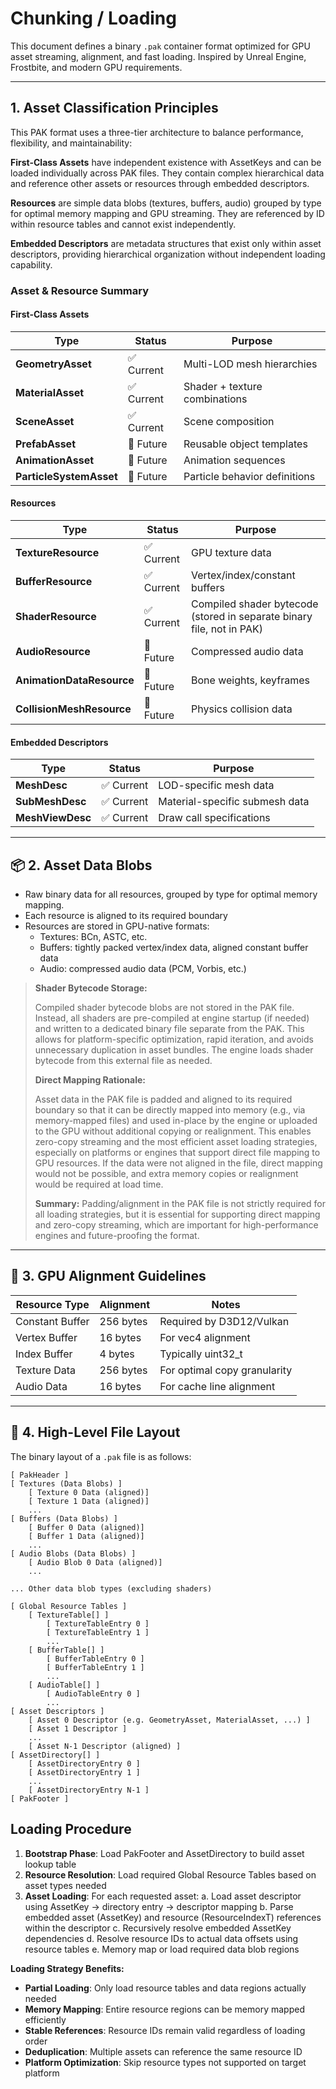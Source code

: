 # Chunking / Loading

This document defines a binary `.pak` container format optimized for GPU asset
streaming, alignment, and fast loading. Inspired by Unreal Engine, Frostbite,
and modern GPU requirements.

---

## 1. Asset Classification Principles

This PAK format uses a three-tier architecture to balance performance,
flexibility, and maintainability:

**First-Class Assets** have independent existence with AssetKeys and can be
loaded individually across PAK files. They contain complex hierarchical data and
reference other assets or resources through embedded descriptors.

**Resources** are simple data blobs (textures, buffers, audio) grouped by type
for optimal memory mapping and GPU streaming. They are referenced by ID within
resource tables and cannot exist independently.

**Embedded Descriptors** are metadata structures that exist only within asset
descriptors, providing hierarchical organization without independent loading
capability.

### Asset & Resource Summary

#### First-Class Assets

| Type | Status | Purpose |
|------|--------|---------|
| **GeometryAsset** | ✅ Current | Multi-LOD mesh hierarchies |
| **MaterialAsset** | ✅ Current | Shader + texture combinations |
| **SceneAsset** | ✅ Current | Scene composition |
| **PrefabAsset** | 🔄 Future | Reusable object templates |
| **AnimationAsset** | 🔄 Future | Animation sequences |
| **ParticleSystemAsset** | 🔄 Future | Particle behavior definitions |

#### Resources

| Type | Status | Purpose |
|------|--------|---------|
| **TextureResource** | ✅ Current | GPU texture data |
| **BufferResource** | ✅ Current | Vertex/index/constant buffers |
| **ShaderResource** | ✅ Current | Compiled shader bytecode (stored in separate binary file, not in PAK) |
| **AudioResource** | 🔄 Future | Compressed audio data |
| **AnimationDataResource** | 🔄 Future | Bone weights, keyframes |
| **CollisionMeshResource** | 🔄 Future | Physics collision data |

#### Embedded Descriptors

| Type | Status | Purpose |
|------|--------|---------|
| **MeshDesc** | ✅ Current | LOD-specific mesh data |
| **SubMeshDesc** | ✅ Current | Material-specific submesh data |
| **MeshViewDesc** | ✅ Current | Draw call specifications |

---

## 📦 2. Asset Data Blobs

- Raw binary data for all resources, grouped by type for optimal memory mapping.
- Each resource is aligned to its required boundary
- Resources are stored in GPU-native formats:
  - Textures: BCn, ASTC, etc.
  - Buffers: tightly packed vertex/index data, aligned constant buffer data
  - Audio: compressed audio data (PCM, Vorbis, etc.)

> **Shader Bytecode Storage:**
>
> Compiled shader bytecode blobs are not stored in the PAK file. Instead, all
> shaders are pre-compiled at engine startup (if needed) and written to a
> dedicated binary file separate from the PAK. This allows for platform-specific
> optimization, rapid iteration, and avoids unnecessary duplication in asset
> bundles. The engine loads shader bytecode from this external file as needed.
>
> **Direct Mapping Rationale:**
>
> Asset data in the PAK file is padded and aligned to its required boundary so
> that it can be directly mapped into memory (e.g., via memory-mapped files) and
> used in-place by the engine or uploaded to the GPU without additional copying
> or realignment. This enables zero-copy streaming and the most efficient asset
> loading strategies, especially on platforms or engines that support direct
> file mapping to GPU resources. If the data were not aligned in the file,
> direct mapping would not be possible, and extra memory copies or realignment
> would be required at load time.
>
> **Summary:** Padding/alignment in the PAK file is not strictly required for
> all loading strategies, but it is essential for supporting direct mapping and
> zero-copy streaming, which are important for high-performance engines and
> future-proofing the format.

---

## 🧠 3. GPU Alignment Guidelines

| Resource Type    | Alignment | Notes                          |
|------------------|-----------|--------------------------------|
| Constant Buffer  | 256 bytes | Required by D3D12/Vulkan       |
| Vertex Buffer    | 16 bytes  | For vec4 alignment             |
| Index Buffer     | 4 bytes   | Typically uint32_t             |
| Texture Data     | 256 bytes | For optimal copy granularity   |
| Audio Data       | 16 bytes  | For cache line alignment       |

---

## 📜 4. High-Level File Layout

The binary layout of a `.pak` file is as follows:

```text
[ PakHeader ]
[ Textures (Data Blobs) ]
    [ Texture 0 Data (aligned)]
    [ Texture 1 Data (aligned)]
    ...
[ Buffers (Data Blobs) ]
    [ Buffer 0 Data (aligned)]
    [ Buffer 1 Data (aligned)]
    ...
[ Audio Blobs (Data Blobs) ]
    [ Audio Blob 0 Data (aligned)]
    ...

... Other data blob types (excluding shaders)

[ Global Resource Tables ]
    [ TextureTable[] ]
        [ TextureTableEntry 0 ]
        [ TextureTableEntry 1 ]
        ...
    [ BufferTable[] ]
        [ BufferTableEntry 0 ]
        [ BufferTableEntry 1 ]
        ...
    [ AudioTable[] ]
        [ AudioTableEntry 0 ]
        ...
[ Asset Descriptors ]
    [ Asset 0 Descriptor (e.g. GeometryAsset, MaterialAsset, ...) ]
    [ Asset 1 Descriptor ]
    ...
    [ Asset N-1 Descriptor (aligned) ]
[ AssetDirectory[] ]
    [ AssetDirectoryEntry 0 ]
    [ AssetDirectoryEntry 1 ]
    ...
    [ AssetDirectoryEntry N-1 ]
[ PakFooter ]
```

## Loading Procedure

1. **Bootstrap Phase**: Load PakFooter and AssetDirectory to build asset lookup table
2. **Resource Resolution**: Load required Global Resource Tables based on asset types needed
3. **Asset Loading**: For each requested asset:
   a. Load asset descriptor using AssetKey -> directory entry -> descriptor mapping
   b. Parse embedded asset (AssetKey) and resource (ResourceIndexT) references within the descriptor
   c. Recursively resolve embedded AssetKey dependencies
   d. Resolve resource IDs to actual data offsets using resource tables
   e. Memory map or load required data blob regions

**Loading Strategy Benefits:**

- **Partial Loading**: Only load resource tables and data regions actually needed
- **Memory Mapping**: Entire resource regions can be memory mapped efficiently
- **Stable References**: Resource IDs remain valid regardless of loading order
- **Deduplication**: Multiple assets can reference the same resource ID
- **Platform Optimization**: Skip resource types not supported on target platform
